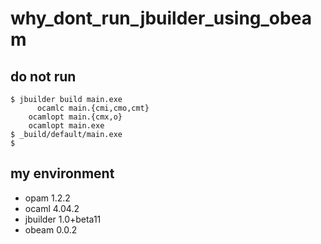 # why_dont_run_jbuilder_using_obeam

## do not run
```console
$ jbuilder build main.exe
      ocamlc main.{cmi,cmo,cmt}
    ocamlopt main.{cmx,o}
    ocamlopt main.exe
$ _build/default/main.exe
$
```

## my environment

* opam 1.2.2
* ocaml 4.04.2
* jbuilder 1.0+beta11
* obeam 0.0.2
